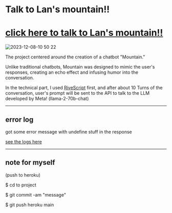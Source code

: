 # Talk to Lan's mountain!!


# [click here to talk to Lan's mountain!!](https://talk-to-lans-mountain-a212fffbda9a.herokuapp.com/)

<img alt=" 2023-12-08-10 50 22" src="https://github.com/yclanlan/a2z-final/assets/97862198/02ed89e8-706f-4aca-87d8-65750772e93f">

The project centered around the creation of a chatbot "Mountain." 

Unlike traditional chatbots, Mountain was designed to mimic the user's responses, 
creating an echo effect and infusing humor into the conversation.

In the technical part, I used [RiveScript](https://www.rivescript.com/) first, and after about 10 Turns of the conversation, user's prompt will be sent to the API to talk to the LLM developed by Meta! (llama-2-70b-chat)



<hr>

## error log

got some error message with undefine stuff
in the response 

[see the logs here](https://github.com/yclanlan/a2z-final/blob/main/error-log)

<hr>

## note for myself

(push to heroku)

$ cd to project

$ git commit -am "message"

$ git push heroku main